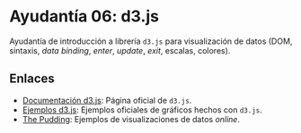 # Ayudantía 06: d3.js
Ayudantía de introducción a librería `d3.js` para visualización de datos (DOM, sintaxis, *data binding*, *enter*, *update*, *exit*, escalas, colores).

## Enlaces
- [Documentación d3.js](https://d3js.org/): Página oficial de `d3.js`.
- [Ejemplos d3.js](https://github.com/d3/d3/wiki/Gallery): Ejemplos oficiales de gráficos hechos con `d3.js`.
- [The Pudding](https://pudding.cool/): Ejemplos de visualizaciones de datos *online*.
